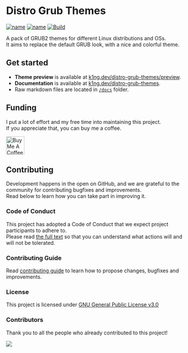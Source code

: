 # Distro Grub Themes

[![name](https://img.shields.io/github/license/AdisonCavani/distro-grub-themes)](https://github.com/AdisonCavani/distro-grub-themes/blob/master/LICENSE)
[![name](https://img.shields.io/github/v/release/AdisonCavani/distro-grub-themes)](https://github.com/AdisonCavani/distro-grub-themes/releases)
[![Build](https://github.com/AdisonCavani/distro-grub-themes/actions/workflows/update-content.yml/badge.svg?event=push)](https://github.com/AdisonCavani/distro-grub-themes/actions/workflows/update-content.yml)
<br>

A pack of GRUB2 themes for different Linux distributions and OSs.<br>
It aims to replace the default GRUB look, with a nice and colorful theme.

## Get started

- **Theme preview** is available at [k1ng.dev/distro-grub-themes/preview](https://k1ng.dev/distro-grub-themes/preview).  
- **Documentation** is available at [k1ng.dev/distro-grub-themes](https://k1ng.dev/distro-grub-themes).  
- Raw markdown files are located in [`/docs`](./docs) folder.

## Funding
I put a lot of effort and my free time into maintaining this project.  
If you appreciate that, you can buy me a coffee.

[<img src="https://www.buymeacoffee.com/assets/img/guidelines/download-assets-sm-1.svg" alt="Buy Me A Coffee" height="50px" />](https://www.buymeacoffee.com/adisoncavani)

## Contributing

Development happens in the open on GitHub, and we are grateful to the community for contributing bugfixes and improvements.  
Read below to learn how you can take part in improving it.

### Code of Conduct

This project has adopted a Code of Conduct that we expect project participants to adhere to.  
Please read [the full text](https://github.com/AdisonCavani/distro-grub-themes/blob/master/.github/CODE_OF_CONDUCT.md) so that you can understand what actions will and will not be tolerated.

### Contributing Guide

Read [contributing guide](https://github.com/AdisonCavani/distro-grub-themes/blob/master/CONTRIBUTING.md) to learn how to propose changes, bugfixes and improvements.

### License
This project is licensed under [GNU General Public License v3.0](https://github.com/AdisonCavani/distro-grub-themes/blob/master/LICENSE)

### Contributors

Thank you to all the people who already contributed to this project!

<a href="https://github.com/AdisonCavani/distro-grub-themes/graphs/contributors">
  <img src="https://contrib.rocks/image?repo=AdisonCavani/distro-grub-themes" />
</a>
